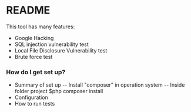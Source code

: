 # README #
This tool has many features:

* Google Hacking
* SQL injection vulnerability test
* Local File Disclosure Vulnerability test
* Brute force test

### How do I get set up? ###

* Summary of set up
-- Install "composer" in operation system
-- Inside folder project $php composer install
* Configuration
* How to run tests